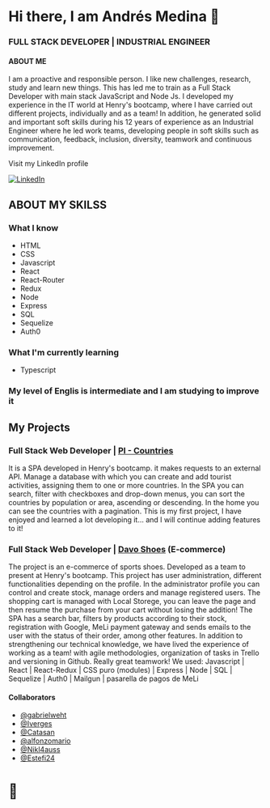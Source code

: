 # Hi there, I am Andrés Medina 👋

### FULL STACK DEVELOPER | INDUSTRIAL ENGINEER

#### ABOUT ME

I am a proactive and responsible person. I like new challenges, research, study and learn new things. This has led me to train as a Full Stack Developer with main stack JavaScript and Node Js.
I developed my experience in the IT world at Henry's bootcamp, where I have carried out different projects, individually and as a team! In addition, he generated solid and important soft skills during his 12 years of experience as an Industrial Engineer where he led work teams, developing people in soft skills such as communication, feedback, inclusion, diversity, teamwork and continuous improvement.

Visit my LinkedIn profile

[![LinkedIn](https://img.shields.io/badge/LinkedIn-blue?style=flat&logo=linkedin&labelColor=blue)](https://www.linkedin.com/in/andres-medina-arg/)

## ABOUT MY SKILSS

### What I know

- HTML
- CSS
- Javascript
- React
- React-Router
- Redux
- Node
- Express
- SQL
- Sequelize
- Auth0

### What I'm currently learning

- Typescript

### My level of Englis is intermediate and I am studying to improve it

## My Projects

### Full Stack Web Developer | [PI - Countries](https://github.com/anmedina-arg/PI-Henry.git)

It is a SPA developed in Henry's bootcamp. it makes requests to an external API. Manage a database with which you can create and add tourist activities, assigning them to one or more countries. In the SPA you can search, filter with checkboxes and drop-down menus, you can sort the countries by population or area, ascending or descending. In the home you can see the countries with a pagination. This is my first project, I have enjoyed and learned a lot developing it... and I will continue adding features to it!

### Full Stack Web Developer | [Davo Shoes](https://henry-final-project.vercel.app) (E-commerce)

The project is an e-commerce of sports shoes. Developed as a team to present at Henry's bootcamp. This project has user administration, different functionalities depending on the profile. In the administrator profile you can control and create stock, manage orders and manage registered users. The shopping cart is managed with Local Storege, you can leave the page and then resume the purchase from your cart without losing the addition! The SPA has a search bar, filters by products according to their stock, registration with Google, MeLi payment gateway and sends emails to the user with the status of their order, among other features. In addition to strengthening our technical knowledge, we have lived the experience of working as a team! with agile methodologies, organization of tasks in Trello and versioning in Github. Really great teamwork!
We used: Javascript | React | React-Redux | CSS puro (modules) | Express | Node | SQL | Sequelize | Auth0 | Mailgun | pasarella de pagos de MeLi

#### Collaborators

- [@gabrielweht](https://github.com/gabrielweht)
- [@Iverges](https://github.com/lrverges)
- [@Catasan](https://github.com/Catasan)
- [@alfonzomario](https://github.com/alfonzomario)
- [@Nikl4auss](https://github.com/Nikl4auss)
- [@Estefi24](https://github.com/Estefi24)

# 👋
